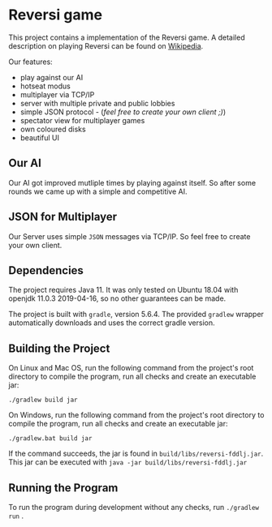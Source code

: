 # Reversi game

This project contains a implementation of the Reversi game. A detailed description on playing Reversi can be found on [Wikipedia](https://en.wikipedia.org/wiki/Reversi).

Our features:
- play against our AI
- hotseat modus
- multiplayer via TCP/IP
- server with multiple private and public lobbies 
- simple JSON protocol - (_feel free to create your own client ;)_)
- spectator view for multiplayer games 
- own coloured disks
- beautiful UI

## Our AI
Our AI got improved mutliple times by playing against itself. So after some rounds we came up with a simple and competitive AI.

## JSON for Multiplayer
Our Server uses simple `JSON` messages via TCP/IP. So feel free to create your own client. 


## Dependencies

The project requires Java 11.
It was only tested on Ubuntu 18.04 with openjdk 11.0.3 2019-04-16,
so no other guarantees can be made.

The project is built with `gradle`, version 5.6.4. The provided `gradlew` wrapper automatically downloads and uses
the correct gradle version.


## Building the Project

On Linux and Mac OS, run the following command from the project's root directory to compile the program,
run all checks and create an executable jar:

```
./gradlew build jar
```

On Windows, run the following command from the project's root directory to compile the program,
run all checks and create an executable jar:

```
./gradlew.bat build jar
```

If the command succeeds, the jar is found in `build/libs/reversi-fddlj.jar`.
This jar can be executed with `java -jar build/libs/reversi-fddlj.jar`


## Running the Program

To run the program during development without any checks, run `./gradlew run` .
